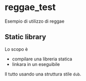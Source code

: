 # reggae_test
Esempio di utilizzo di reggae

## Static library
Lo scopo è
- compilare una libreria statica
- linkara in un eseguibile

Il tutto usando una struttura stile `dub`.
